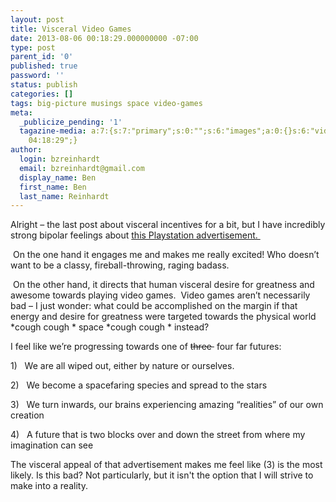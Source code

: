 ```yaml
---
layout: post
title: Visceral Video Games
date: 2013-08-06 00:18:29.000000000 -07:00
type: post
parent_id: '0'
published: true
password: ''
status: publish
categories: []
tags: big-picture musings space video-games
meta:
  _publicize_pending: '1'
  tagazine-media: a:7:{s:7:"primary";s:0:"";s:6:"images";a:0:{}s:6:"videos";a:0:{}s:11:"image_count";i:0;s:6:"author";s:8:"44242401";s:7:"blog_id";s:8:"46163602";s:9:"mod_stamp";s:19:"2013-08-06
    04:18:29";}
author:
  login: bzreinhardt
  email: bzreinhardt@gmail.com
  display_name: Ben
  first_name: Ben
  last_name: Reinhardt
---
```

<p>Alright – the last post about visceral incentives for a bit, but I have incredibly strong bipolar feelings about <a href="http://www.youtube.com/watch?feature=trueview-instream&amp;v=QOdW1OuZ1U0" target="_blank">this Playstation advertisement. </a></p>
<p> On the one hand it engages me and makes me really excited! Who doesn’t want to be a classy, fireball-throwing, raging badass.</p>
<p> On the other hand, it directs that human visceral desire for greatness and awesome towards playing video games.  Video games aren’t necessarily bad – I just wonder: what could be accomplished on the margin if that energy and desire for greatness were targeted towards the physical world *cough cough * space *cough cough * instead?</p>
<p>I feel like we’re progressing towards one of <span style="text-decoration:line-through;">three </span> four far futures:</p>
<p>1)   We are all wiped out, either by nature or ourselves.</p>
<p>2)   We become a spacefaring species and spread to the stars</p>
<p>3)   We turn inwards, our brains experiencing amazing “realities” of our own creation</p>
<p>4)   A future that is two blocks over and down the street from where my imagination can see</p>
<p>The visceral appeal of that advertisement makes me feel like (3) is the most likely. Is this bad? Not particularly, but it isn't the option that I will strive to make into a reality.</p>
